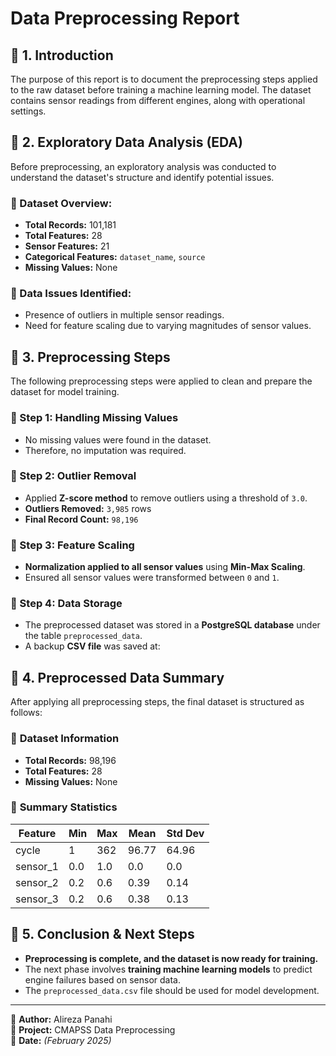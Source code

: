 # Data Preprocessing Report

## 📌 1. Introduction
The purpose of this report is to document the preprocessing steps applied to the raw dataset before training a machine learning model. The dataset contains sensor readings from different engines, along with operational settings.

## 📌 2. Exploratory Data Analysis (EDA)
Before preprocessing, an exploratory analysis was conducted to understand the dataset's structure and identify potential issues.

### 🔹 Dataset Overview:
- **Total Records:** 101,181
- **Total Features:** 28
- **Sensor Features:** 21
- **Categorical Features:** `dataset_name`, `source`
- **Missing Values:** None

### 🔹 Data Issues Identified:
- Presence of outliers in multiple sensor readings.
- Need for feature scaling due to varying magnitudes of sensor values.

## 📌 3. Preprocessing Steps
The following preprocessing steps were applied to clean and prepare the dataset for model training.

### 🔹 Step 1: Handling Missing Values
- No missing values were found in the dataset.
- Therefore, no imputation was required.

### 🔹 Step 2: Outlier Removal
- Applied **Z-score method** to remove outliers using a threshold of `3.0`.
- **Outliers Removed:** `3,985` rows
- **Final Record Count:** `98,196`

### 🔹 Step 3: Feature Scaling
- **Normalization applied to all sensor values** using **Min-Max Scaling**.
- Ensured all sensor values were transformed between `0` and `1`.

### 🔹 Step 4: Data Storage
- The preprocessed dataset was stored in a **PostgreSQL database** under the table `preprocessed_data`.
- A backup **CSV file** was saved at:


## 📌 4. Preprocessed Data Summary
After applying all preprocessing steps, the final dataset is structured as follows:

### 🔹 **Dataset Information**
- **Total Records:** 98,196  
- **Total Features:** 28  
- **Missing Values:** None  

### 🔹 **Summary Statistics**
| Feature      | Min  | Max  | Mean  | Std Dev |
|-------------|------|------|-------|---------|
| cycle       | 1    | 362  | 96.77 | 64.96   |
| sensor_1    | 0.0  | 1.0  | 0.0   | 0.0     |
| sensor_2    | 0.2  | 0.6  | 0.39  | 0.14    |
| sensor_3    | 0.2  | 0.6  | 0.38  | 0.13    |

## 📌 5. Conclusion & Next Steps
- **Preprocessing is complete, and the dataset is now ready for training.**
- The next phase involves **training machine learning models** to predict engine failures based on sensor data.
- The `preprocessed_data.csv` file should be used for model development.

---
📍 **Author:** Alireza Panahi  
📍 **Project:** CMAPSS Data Preprocessing  
📍 **Date:** *(February 2025)*
